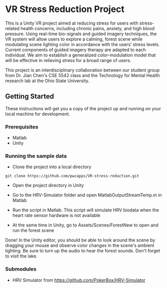 # VR Stress Reduction Project

This is a Unity VR project aimed at reducing stress for users with stress-related health concerns, including chronic pains, anxiety, and high blood pressure. Using real-time bio-signals and guided imagery techniques, the VR system will allow users to explore a calming, forest scene while modulating scene lighting color in accordance with the users’ stress levels. Current components of guided imagery therapy are adapted to each individual. We aim to establish a generalized color-modulation model that will be effective in relieving stress for a broad range of users.

This project is an interdisciplinary collaboration between our student group from Dr. Jian Chen's CSE 5542 class and the Technology for Mental Health research lab at the Ohio State University.


## Getting Started

These instructions will get you a copy of the project up and running on your local machine for development.


### Prerequisites

- Matlab
- Unity


### Running the sample data

- Clone the project into a local directory

```
git clone https://github.com/pwcapps/VR-stress-reduction.git
```

- Open the project directory in Unity

- Go to the HRV-Simulator folder and open MatlabOutputStreamTemp.m in Matlab

- Run the script in Matlab. This script will simulate HRV biodata when the heart rate sensor hardware is not available

- At the same time in Unity, go to Assets/Scenes/ForestNew to open and run the forest scene

Done! In the Unity editor, you should be able to look around the scene by dragging your mouse and observe color changes in the scene's ambient lighting. Be sure to turn up the audio to hear the forest sounds. Don't forget to visit the lake.


### Submodules

- HRV Simulator from https://github.com/PokerBox/HRV-Simulator
